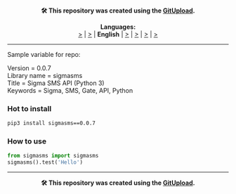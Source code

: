 <p align="center"><b>🛠️ This repository was created using the <a href="http://127.0.0.1:3000">GitUpload</a>.</b></p>

<p align="center"><b>Languages:</b><br /><a href="https://github.com/markolofsen/sigmasms/blob/master/README_cn.md"><bound method Languages.getName of <Languages: Chinese>></a> | <a href="https://github.com/markolofsen/sigmasms/blob/master/README_de.md"><bound method Languages.getName of <Languages: Deutsch>></a> | <b>English</b> | <a href="https://github.com/markolofsen/sigmasms/blob/master/README_es.md"><bound method Languages.getName of <Languages: Spanish>></a> | <a href="https://github.com/markolofsen/sigmasms/blob/master/README_fr.md"><bound method Languages.getName of <Languages: French>></a> | <a href="https://github.com/markolofsen/sigmasms/blob/master/README_it.md"><bound method Languages.getName of <Languages: Italian>></a> | <a href="https://github.com/markolofsen/sigmasms/blob/master/README_ru.md"><bound method Languages.getName of <Languages: Russian>></a></p>

---

Sample variable for repo: 

Version = 0.0.7 <br />
Library name = sigmasms <br />
Title = Sigma SMS API (Python 3) <br />
Keywords = Sigma, SMS, Gate, API, Python <br />

### Hot to install

```sh
pip3 install sigmasms==0.0.7
```
                    

### How to use

```python
from sigmasms import sigmasms
sigmasms().test('Hello')
```
                

    

---

<p align="center"><b>🛠️ This repository was created using the <a href="http://127.0.0.1:3000">GitUpload</a>.</b></p>